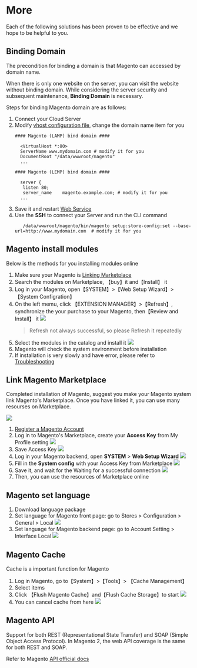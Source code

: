# More

Each of the following solutions has been proven to be effective and we hope to be helpful to you.

## Binding Domain

The precondition for binding a domain is that Magento can accessed by domain name.

When there is only one website on the server, you can visit the website without binding domain. While considering the server security and subsequent maintenance, **Binding Domain** is necessary.

Steps for binding Magento domain are as follows:

1. Connect your Cloud Server
2. Modify [vhost configuration file](/stack-components.md#apache), change the domain name item for you
   ```text
   #### Magento (LAMP) bind domain #### 

     <VirtualHost *:80>
     ServerName www.mydomain.com # modify it for you
     DocumentRoot "/data/wwwroot/magento"
     ...
     
   #### Magento (LEMP) bind domain #### 

     server {
      listen 80;
      server_name    magento.example.com; # modify it for you
     ...

   ```
3. Save it and restart [Web Service](/admin-services.md#apache)
4. Use the **SSH** to connect your Server and run the CLI command 
   ```shell
      /data/wwwroot/magento/bin/magento setup:store-config:set --base-url=http://www.mydomain.com  # modify it for you
   ```

## Magento install modules

Below is the methods for you installing modules online

1. Make sure your Magento is [Linking Marketplace](/stack-installation.html#link-magento-marketplace)
3. Search the modules on Marketplace, 【buy】it and【Install】 it
4. Log in your Magento, open【SYSTEM】>【Web Setup Wizard】>【System Configration】 
5. On the left memu, click 【EXTENSION MANAGER】>【Refresh】, synchronize the your purchase to your Magento, then【Review and Install】 it
    ![](https://libs.websoft9.com/Websoft9/DocsPicture/zh/magento/magento-theme-1-websoft9.png)
   > Refresh not always successful, so please Refresh it repeatedly
6. Select the modules in the catalog and install it
    ![](https://libs.websoft9.com/Websoft9/DocsPicture/zh/magento/magento-theme-2-websoft9.png)
7. Magento will check the system environment before installation
8. If installation is very slowly and have error, please refer to [Troubleshooting](/else-troubleshooting.html#magento-upgrade-or-install-module-failed)

## Link Magento Marketplace

Completed installation of Magento, suggest you make your Magento system link Magento's Marketplace. Once you have linked it, you can use many resourses on Marketplace.

![](https://libs.websoft9.com/Websoft9/DocsPicture/zh/magento/magento-setuptools-websoft9.png)  

1. [Register a Magento Account](https://account.magento.com/applications/customer/login)
2. Log in to Magento's Marketplace, create your **Access Key** from My Profile setting
   ![](https://libs.websoft9.com/Websoft9/DocsPicture/zh/magento/magento-smtp-1-websoft9.png)  
3. Save Access Key
   ![](https://libs.websoft9.com/Websoft9/DocsPicture/zh/magento/magento-savemykey-websoft9.png)  
4. Log in your Magento backend, open **SYSTEM** > **Web Setup Wizard**
   ![](https://libs.websoft9.com/Websoft9/DocsPicture/zh/magento/magento-websetupwz-websoft9.png) 
5. Fill in the **System config** with your Access Key from Marketplace
   ![](https://libs.websoft9.com/Websoft9/DocsPicture/zh/magento/magento-setmkkey-websoft9.png) 
6. Save it, and wait for the Waiting for a successful connection
   ![](https://libs.websoft9.com/Websoft9/DocsPicture/zh/magento/magento-setmkkeyss-websoft9.png) 
7. Then, you can use the resources of Marketplace online

## Magento set language

1. Download language package
1. Set language for Magento front page: go to Stores > Configuration > General > Local
    ![](https://libs.websoft9.com/Websoft9/DocsPicture/zh/magento/magento-setlan-websoft9.png)
2. Set language for Magento backend page: go to Account Setting > Interface Local
    ![](https://libs.websoft9.com/Websoft9/DocsPicture/en/magento/magento-adminlanguages-websoft9.png)

## Magento Cache

Cache is a important function for Magento

1. Log in Magento, go to【System】>【Tools】> 【Cache Management】
2. Select items
3. Click 【Flush Magento Cache】and【Flush Cache Storage】to start 
   ![](https://libs.websoft9.com/Websoft9/DocsPicture/zh/magento/magento-flushcache-websoft9.png)
4. You can cancel cache from here
   ![](https://libs.websoft9.com/Websoft9/DocsPicture/zh/magento/magento-dscache-websoft9.png)

## Magento API

Support for both REST (Representational State Transfer) and SOAP (Simple Object Access Protocol). In Magento 2, the web API coverage is the same for both REST and SOAP.

Refer to Magento [API official docs](https://devdocs.magento.com/guides/v2.2/get-started/bk-get-started-api.html)
